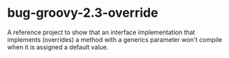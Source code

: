 bug-groovy-2.3-override
=======================

A reference project to show that an interface implementation that implements (overrides) a method with a generics parameter won't compile when it is assigned a default value. 
